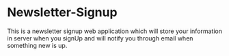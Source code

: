# Newsletter-Signup
This is a newsletter signup web application which will store your information in server when you signUp and will notify you through email when something new is up.
